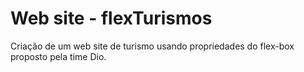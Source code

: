 # Web site - flexTurismos
Criação de um web site de turismo usando propriedades do flex-box proposto pela time Dio. 
